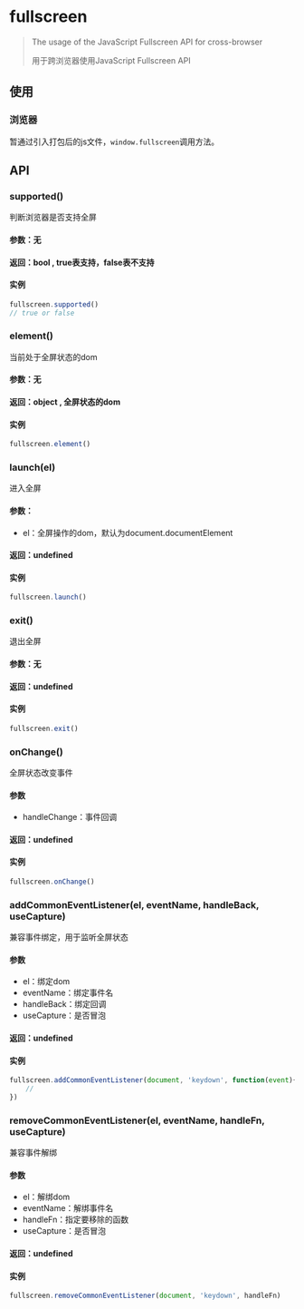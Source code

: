 # fullscreen
> The usage of the JavaScript Fullscreen API for cross-browser
> 
> 用于跨浏览器使用JavaScript Fullscreen API

## 使用

### 浏览器
暂通过引入打包后的js文件，`window.fullscreen`调用方法。

## API

### supported()
判断浏览器是否支持全屏

#### 参数：无
#### 返回：bool , true表支持，false表不支持
#### 实例
``` javascript
fullscreen.supported()
// true or false
```

### element()
当前处于全屏状态的dom

#### 参数：无
#### 返回：object , 全屏状态的dom
#### 实例
``` javascript
fullscreen.element()
```

### launch(el)
进入全屏

#### 参数：
* el：全屏操作的dom，默认为document.documentElement

#### 返回：undefined
#### 实例
``` javascript
fullscreen.launch()
```

### exit()
退出全屏

#### 参数：无
#### 返回：undefined
#### 实例
``` javascript
fullscreen.exit()
```

### onChange()
全屏状态改变事件

#### 参数
* handleChange：事件回调

#### 返回：undefined
#### 实例
``` javascript
fullscreen.onChange()
```

### addCommonEventListener(el, eventName, handleBack, useCapture)
兼容事件绑定，用于监听全屏状态

#### 参数
* el：绑定dom
* eventName：绑定事件名
* handleBack：绑定回调
* useCapture：是否冒泡

#### 返回：undefined
#### 实例
``` javascript
fullscreen.addCommonEventListener(document, 'keydown', function(event){
    // 
})
```

### removeCommonEventListener(el, eventName, handleFn, useCapture)
兼容事件解绑

#### 参数
* el：解绑dom
* eventName：解绑事件名
* handleFn：指定要移除的函数
* useCapture：是否冒泡

#### 返回：undefined
#### 实例
``` javascript
fullscreen.removeCommonEventListener(document, 'keydown', handleFn)
```
